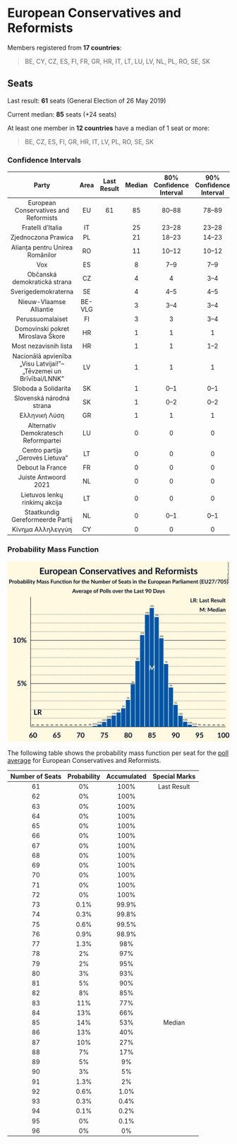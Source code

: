 # European Conservatives and Reformists

Members registered from **17 countries**:

> BE, CY, CZ, ES, FI, FR, GR, HR, IT, LT, LU, LV, NL, PL, RO, SE, SK

## Seats

Last result: **61** seats (General Election of 26 May 2019)

Current median: **85** seats (+24 seats)

At least one member in **12 countries** have a median of 1 seat or more:

> BE, CZ, ES, FI, GR, HR, IT, LV, PL, RO, SE, SK

### Confidence Intervals

| Party | Area | Last Result | Median | 80% Confidence Interval | 90% Confidence Interval | 95% Confidence Interval | 99% Confidence Interval |
|:-----:|:----:|:-----------:|:------:|:-----------------------:|:-----------------------:|:-----------------------:|:-----------------------:|
| European Conservatives and Reformists | EU | 61 | 85 | 80–88 | 78–89 | 77–90 | 75–92 |
| Fratelli d’Italia | IT | | 25 | 23–28 | 23–28 | 22–29 | 21–31 |
| Zjednoczona Prawica | PL | | 21 | 18–23 | 14–23 | 14–24 | 13–24 |
| Alianța pentru Unirea Românilor | RO | | 11 | 10–12 | 10–12 | 10–12 | 9–12 |
| Vox | ES | | 8 | 7–9 | 7–9 | 7–9 | 6–9 |
| Občanská demokratická strana | CZ | | 4 | 4 | 3–4 | 3–5 | 3–5 |
| Sverigedemokraterna | SE | | 4 | 4–5 | 4–5 | 4–5 | 4–5 |
| Nieuw-Vlaamse Alliantie | BE-VLG | | 3 | 3–4 | 3–4 | 3–4 | 3–4 |
| Perussuomalaiset | FI | | 3 | 3 | 3–4 | 3–4 | 3–4 |
| Domovinski pokret Miroslava Škore | HR | | 1 | 1 | 1 | 1 | 0–1 |
| Most nezavisnih lista | HR | | 1 | 1 | 1–2 | 1–2 | 1–2 |
| Nacionālā apvienība „Visu Latvijai!”–„Tēvzemei un Brīvībai/LNNK” | LV | | 1 | 1 | 1 | 1 | 1 |
| Sloboda a Solidarita | SK | | 1 | 0–1 | 0–1 | 0–2 | 0–2 |
| Slovenská národná strana | SK | | 1 | 0–2 | 0–2 | 0–2 | 0–2 |
| Ελληνική Λύση | GR | | 1 | 1 | 1 | 1 | 1 |
| Alternativ Demokratesch Reformpartei | LU | | 0 | 0 | 0 | 0 | 0 |
| Centro partija „Gerovės Lietuva“ | LT | | 0 | 0 | 0 | 0 | 0 |
| Debout la France | FR | | 0 | 0 | 0 | 0 | 0 |
| Juiste Antwoord 2021 | NL | | 0 | 0 | 0 | 0 | 0 |
| Lietuvos lenkų rinkimų akcija | LT | | 0 | 0 | 0 | 0 | 0 |
| Staatkundig Gereformeerde Partij | NL | | 0 | 0–1 | 0–1 | 0–1 | 0–1 |
| Κίνημα Αλληλεγγύη | CY | | 0 | 0 | 0 | 0 | 0 |

### Probability Mass Function

![Graph with seats probability mass function not yet produced](average-2023-09-30-seats-pmf-europeanconservativesandreformists.png "Seats Probability Mass Function")

The following table shows the probability mass function per seat for the [poll average](average-2023-09-30.html) for European Conservatives and Reformists.

| Number of Seats | Probability | Accumulated | Special Marks |
|:---------------:|:-----------:|:-----------:|:-------------:|
| 61 | 0% | 100% | Last Result |
| 62 | 0% | 100% |  |
| 63 | 0% | 100% |  |
| 64 | 0% | 100% |  |
| 65 | 0% | 100% |  |
| 66 | 0% | 100% |  |
| 67 | 0% | 100% |  |
| 68 | 0% | 100% |  |
| 69 | 0% | 100% |  |
| 70 | 0% | 100% |  |
| 71 | 0% | 100% |  |
| 72 | 0% | 100% |  |
| 73 | 0.1% | 99.9% |  |
| 74 | 0.3% | 99.8% |  |
| 75 | 0.6% | 99.5% |  |
| 76 | 0.9% | 98.9% |  |
| 77 | 1.3% | 98% |  |
| 78 | 2% | 97% |  |
| 79 | 2% | 95% |  |
| 80 | 3% | 93% |  |
| 81 | 5% | 90% |  |
| 82 | 8% | 85% |  |
| 83 | 11% | 77% |  |
| 84 | 13% | 66% |  |
| 85 | 14% | 53% | Median |
| 86 | 13% | 40% |  |
| 87 | 10% | 27% |  |
| 88 | 7% | 17% |  |
| 89 | 5% | 9% |  |
| 90 | 3% | 5% |  |
| 91 | 1.3% | 2% |  |
| 92 | 0.6% | 1.0% |  |
| 93 | 0.3% | 0.4% |  |
| 94 | 0.1% | 0.2% |  |
| 95 | 0% | 0.1% |  |
| 96 | 0% | 0% |  |


